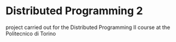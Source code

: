 # Distributed Programming 2
project carried out for the Distributed Programming II course at the Politecnico di Torino

